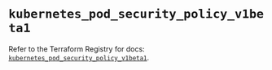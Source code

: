 # `kubernetes_pod_security_policy_v1beta1`

Refer to the Terraform Registry for docs: [`kubernetes_pod_security_policy_v1beta1`](https://registry.terraform.io/providers/hashicorp/kubernetes/2.25.2/docs/resources/pod_security_policy_v1beta1).

